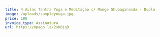 ```yaml
---
title: 4 Aulas Tantra Yoga e Meditação c/ Monge Shubagananda - Dupla
image: /uploads/sampleyouga.jpg
price: 100
invoice_type: Assinatura
url: https://mpago.la/2sKBjgD
---
```

